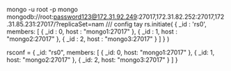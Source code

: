 mongo -u root -p
mongo mongodb://root:password123@172.31.92.249:27017,172.31.82.252:27017,172.31.85.231:27017/?replicaSet=nam
/// config tay
rs.initiate(
  {
    _id : 'rs0',
    members: [
      { _id : 0, host : "mongo1:27017" },
      { _id : 1, host : "mongo2:27017" },
      { _id : 2, host : "mongo3:27017" }
    ]
  }
)

rsconf = {
  _id: "rs0",
  members: [
    {
     _id: 0,
     host: "mongo1:27017"
    },
    {
     _id: 1,
     host: "mongo2:27017"
    },
    {
     _id: 2,
     host: "mongo3:27017"
    }
   ]
}
